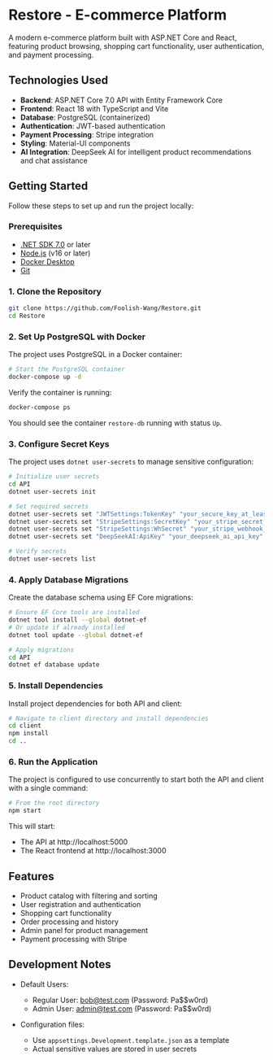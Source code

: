 # Restore - E-commerce Platform

A modern e-commerce platform built with ASP.NET Core and React, featuring product browsing, shopping cart functionality, user authentication, and payment processing.

## Technologies Used

- **Backend**: ASP.NET Core 7.0 API with Entity Framework Core
- **Frontend**: React 18 with TypeScript and Vite
- **Database**: PostgreSQL (containerized)
- **Authentication**: JWT-based authentication
- **Payment Processing**: Stripe integration
- **Styling**: Material-UI components
- **AI Integration**: DeepSeek AI for intelligent product recommendations and chat assistance

## Getting Started

Follow these steps to set up and run the project locally:

### Prerequisites

- [.NET SDK 7.0](https://dotnet.microsoft.com/download) or later
- [Node.js](https://nodejs.org/) (v16 or later)
- [Docker Desktop](https://www.docker.com/products/docker-desktop)
- [Git](https://git-scm.com/)

### 1. Clone the Repository

```bash
git clone https://github.com/Foolish-Wang/Restore.git
cd Restore
```

### 2. Set Up PostgreSQL with Docker

The project uses PostgreSQL in a Docker container:

```bash
# Start the PostgreSQL container
docker-compose up -d
```

Verify the container is running:

```bash
docker-compose ps
```

You should see the container `restore-db` running with status `Up`.

### 3. Configure Secret Keys

The project uses `dotnet user-secrets` to manage sensitive configuration:

```bash
# Initialize user secrets
cd API
dotnet user-secrets init

# Set required secrets
dotnet user-secrets set "JWTSettings:TokenKey" "your_secure_key_at_least_32_chars_long"
dotnet user-secrets set "StripeSettings:SecretKey" "your_stripe_secret_key"
dotnet user-secrets set "StripeSettings:WhSecret" "your_stripe_webhook_secret"
dotnet user-secrets set "DeepSeekAI:ApiKey" "your_deepseek_ai_api_key"

# Verify secrets
dotnet user-secrets list
```

### 4. Apply Database Migrations

Create the database schema using EF Core migrations:

```bash
# Ensure EF Core tools are installed
dotnet tool install --global dotnet-ef
# Or update if already installed
dotnet tool update --global dotnet-ef

# Apply migrations
cd API
dotnet ef database update
```

### 5. Install Dependencies

Install project dependencies for both API and client:

```bash
# Navigate to client directory and install dependencies
cd client
npm install
cd ..
```

### 6. Run the Application

The project is configured to use concurrently to start both the API and client with a single command:

```bash
# From the root directory
npm start
```

This will start:

- The API at http://localhost:5000
- The React frontend at http://localhost:3000

## Features

- Product catalog with filtering and sorting
- User registration and authentication
- Shopping cart functionality
- Order processing and history
- Admin panel for product management
- Payment processing with Stripe

## Development Notes

- Default Users:

  - Regular User: bob@test.com (Password: Pa$$w0rd)
  - Admin User: admin@test.com (Password: Pa$$w0rd)

- Configuration files:
  - Use `appsettings.Development.template.json` as a template
  - Actual sensitive values are stored in user secrets
